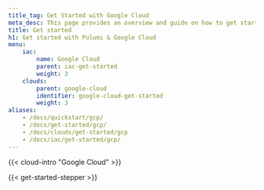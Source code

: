 ```yaml
---
title_tag: Get Started with Google Cloud
meta_desc: This page provides an overview and guide on how to get started with Google Cloud.
title: Get started
h1: Get started with Pulumi & Google Cloud
menu:
    iac:
        name: Google Cloud
        parent: iac-get-started
        weight: 3
    clouds:
        parent: google-cloud
        identifier: google-cloud-get-started
        weight: 3
aliases:
    - /docs/quickstart/gcp/
    - /docs/get-started/gcp/
    - /docs/clouds/get-started/gcp
    - /docs/iac/get-started/gcp/
---
```


{{< cloud-intro "Google Cloud" >}}

{{< get-started-stepper >}}
